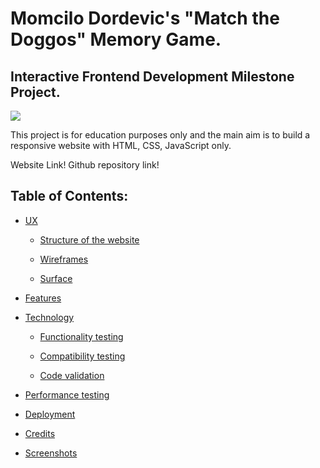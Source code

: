 # Momcilo Dordevic's "Match the Doggos" Memory Game.

## Interactive Frontend Development Milestone Project.

![](https://i.gyazo.com/ebcac951b4087ae875a61db7e57086ef.png) 

This project is for education purposes only and the main aim is to build a responsive website with HTML, CSS, JavaScript only.

Website Link! Github repository link!


## Table of Contents:

* [UX](#UX)

  * [Structure of the website](#structure-of-the-website)

  * [Wireframes](#wireframes)

  * [Surface](#surface)

* [Features](#Features)

* [Technology](#Technology)

  * [Functionality testing](#Functionality-testing)

  * [Compatibility testing](#Compatibility-testing)

  * [Code validation](#Code-validation)
  
* [Performance testing](#Performance-testing)

* [Deployment](#Deployment)

* [Credits](#Credits)

* [Screenshots](#Screenshots)
